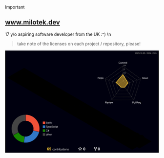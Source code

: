 > [!IMPORTANT]  
> ## www.milotek.dev
> 17 y/o aspiring software developer from the UK :^) \n
> > take note of the licenses on each project / repository, please!

![](./profile-3d-contrib/profile-night-rainbow.svg)

